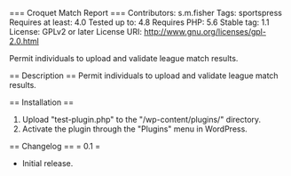 === Croquet Match Report ===
Contributors: s.m.fisher
Tags: sportspress
Requires at least: 4.0
Tested up to: 4.8
Requires PHP: 5.6
Stable tag: 1.1
License: GPLv2 or later
License URI: http://www.gnu.org/licenses/gpl-2.0.html

Permit individuals to upload and validate league match results.

== Description ==
Permit individuals to upload and validate league match results.

== Installation ==
1. Upload \"test-plugin.php\" to the \"/wp-content/plugins/\" directory.
1. Activate the plugin through the \"Plugins\" menu in WordPress.

== Changelog ==
= 0.1 =
* Initial release.
